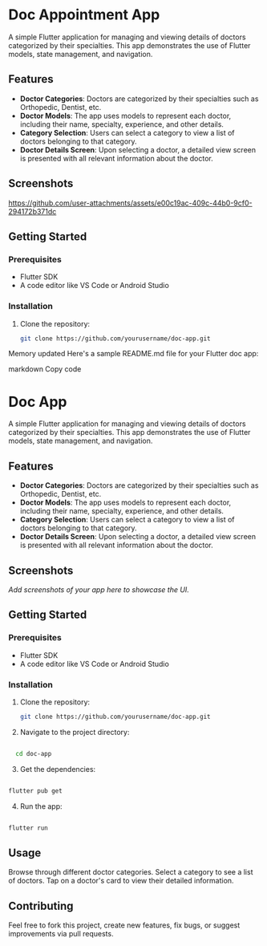 # Doc Appointment App

A simple Flutter application for managing and viewing details of doctors categorized by their specialties. This app demonstrates the use of Flutter models, state management, and navigation.

## Features

- **Doctor Categories**: Doctors are categorized by their specialties such as Orthopedic, Dentist, etc.
- **Doctor Models**: The app uses models to represent each doctor, including their name, specialty, experience, and other details.
- **Category Selection**: Users can select a category to view a list of doctors belonging to that category.
- **Doctor Details Screen**: Upon selecting a doctor, a detailed view screen is presented with all relevant information about the doctor.

## Screenshots



https://github.com/user-attachments/assets/e00c19ac-409c-44b0-9cf0-294172b371dc



## Getting Started

### Prerequisites

- Flutter SDK
- A code editor like VS Code or Android Studio

### Installation

1. Clone the repository:

   ```bash
   git clone https://github.com/yourusername/doc-app.git
   ```


Memory updated
Here's a sample README.md file for your Flutter doc app:

markdown
Copy code
# Doc App

A simple Flutter application for managing and viewing details of doctors categorized by their specialties. This app demonstrates the use of Flutter models, state management, and navigation.

## Features

- **Doctor Categories**: Doctors are categorized by their specialties such as Orthopedic, Dentist, etc.
- **Doctor Models**: The app uses models to represent each doctor, including their name, specialty, experience, and other details.
- **Category Selection**: Users can select a category to view a list of doctors belonging to that category.
- **Doctor Details Screen**: Upon selecting a doctor, a detailed view screen is presented with all relevant information about the doctor.

## Screenshots

_Add screenshots of your app here to showcase the UI._

## Getting Started

### Prerequisites

- Flutter SDK
- A code editor like VS Code or Android Studio

### Installation

1. Clone the repository:

   ```bash
   git clone https://github.com/yourusername/doc-app.git

2. Navigate to the project directory:

  ```bash

    cd doc-app
  ```

3. Get the dependencies:
  
  ```bash

  flutter pub get
  ```

4. Run the app:

  ```bash

  flutter run
  ```

## Usage
  Browse through different doctor categories.
  Select a category to see a list of doctors.
  Tap on a doctor's card to view their detailed information.

## Contributing
Feel free to fork this project, create new features, fix bugs, or suggest improvements via pull requests.
